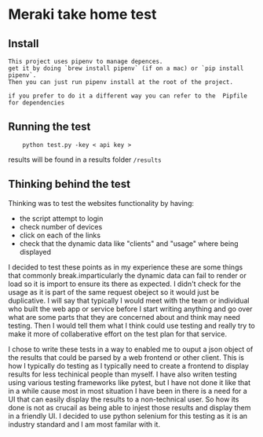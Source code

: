 # Meraki take home test

## Install
    This project uses pipenv to manage depences.
    get it by doing `brew install pipenv` (if on a mac) or `pip install pipenv`.
    Then you can just run pipenv install at the root of the project.

    if you prefer to do it a different way you can refer to the  Pipfile for dependencies

## Running the test
```
    python test.py -key < api key >
```
results will be found in a results folder `/results`

## Thinking behind the test
Thinking was to test the websites functionality by having:
- the script attempt to login
- check number of devices  
- click on each of the links 
- check that the dynamic data like "clients" and "usage" where being displayed

I decided to test these points as in my experience these are some things that commonly break.imparticularly the dynamic data can fail to render or load so it is import to ensure its there as expected. I didn't check for the usage as it is part of the same request obeject so it would just be duplicative. I will say that typically I would meet with the team or individual who built the web app or service before I start writing anything and go over what are some parts that they are concerned about and think may need testing. Then I would tell them what I think could use testing and really try to make it more of collaberative effort on the test plan for that service. 

I chose to write these tests in a way to enabled me to ouput a json object of the results that could be parsed by a web frontend or other client.
This is how I typically do testing as I typically need to create a frontend to display results for less techinical people than myself. 
I have also writen testing using various testing frameworks like pytest, but I have not done it like that in a while cause most in most situation I have been in there is a need for a UI that can easily display the results to a non-technical user. So how its done is not as crucail as being able to injest those results and display them in a friendly UI. I decided to use python selenium for this testing as it is an industry standard and I am most familar with it.

